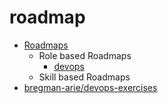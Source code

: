 # roadmap

* [Roadmaps](https://roadmap.sh/)
    * Role based Roadmaps
        * [devops](https://roadmap.sh/devops)
    * Skill based Roadmaps
* [bregman-arie/devops-exercises](https://github.com/bregman-arie/devops-exercises)